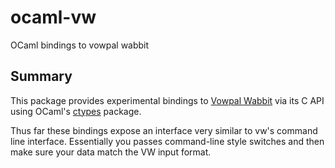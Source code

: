 # ocaml-vw
OCaml bindings to vowpal wabbit

## Summary
This package provides experimental bindings to [Vowpal Wabbit](https://github.com/JohnLangford/vowpal_wabbit) via its C API using OCaml's [ctypes](https://github.com/ocamllabs/ocaml-ctypes) package.

Thus far these bindings expose an interface very similar to vw's command line interface. Essentially you passes command-line style switches
and then make sure your data match the VW input format.
